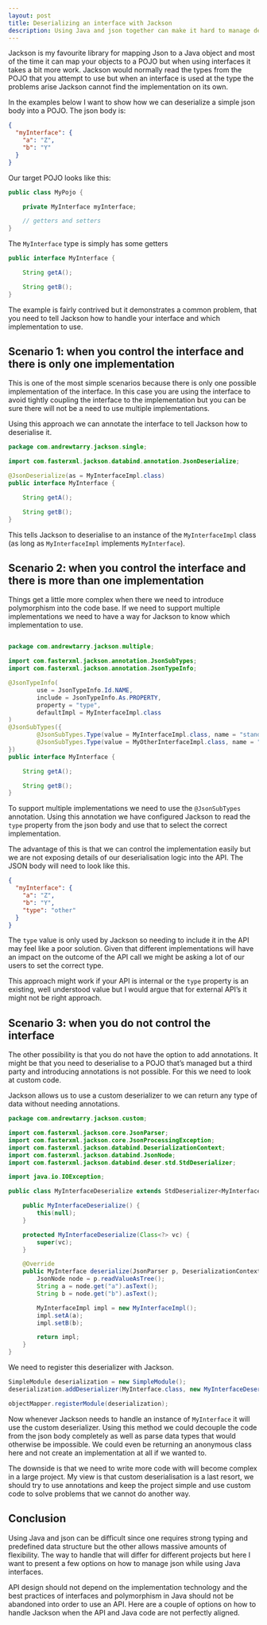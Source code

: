 ```yaml
---
layout: post
title: Deserializing an interface with Jackson
description: Using Java and json together can make it hard to manage deserialisation correctly when using interfaces. Here we show the solution to 3 common scenarios
---
```


Jackson is my favourite library for mapping Json to a Java object and most of the time it can map your objects to a POJO but when using interfaces it takes a bit more work.
Jackson would normally read the types from the POJO that you attempt to use but when an interface is used at the type the problems arise Jackson cannot find the implementation on its own. 

In the examples below I want to show how we can deserialize a simple json body into a POJO. The json body is:

```Json
{
  "myInterface": {
    "a": "Z",
    "b": "Y"
  }
}
```

Our target POJO looks like this:

```java
public class MyPojo {

    private MyInterface myInterface;

    // getters and setters
}
```

The `MyInterface` type is simply has some getters

```java
public interface MyInterface {

    String getA();

    String getB();
}
```

The example is fairly contrived but it demonstrates a common problem, that you need to tell Jackson how to handle your interface and which implementation to use.

## Scenario 1: when you control the interface and there is only one implementation

This is one of the most simple scenarios because there is only one possible implementation of the interface. In this case you are using the interface to avoid tightly coupling the interface to the implementation but you can be sure there will not be a need to use multiple implementations.

Using this approach we can annotate the interface to tell Jackson how to deserialise it.

```java
package com.andrewtarry.jackson.single;

import com.fasterxml.jackson.databind.annotation.JsonDeserialize;

@JsonDeserialize(as = MyInterfaceImpl.class)
public interface MyInterface {

    String getA();

    String getB();
}
```

This tells Jackson to deserialise to an instance of the `MyInterfaceImpl` class (as long as `MyInterfaceImpl` implements `MyInterface`). 

## Scenario 2: when you control the interface and there is more than one implementation

Things get a little more complex when there we need to introduce polymorphism into the code base. If we need to support multiple implementations we need to have a way for Jackson to know which implementation to use.

```java

package com.andrewtarry.jackson.multiple;

import com.fasterxml.jackson.annotation.JsonSubTypes;
import com.fasterxml.jackson.annotation.JsonTypeInfo;

@JsonTypeInfo(
        use = JsonTypeInfo.Id.NAME,
        include = JsonTypeInfo.As.PROPERTY,
        property = "type",
        defaultImpl = MyInterfaceImpl.class
)
@JsonSubTypes({
        @JsonSubTypes.Type(value = MyInterfaceImpl.class, name = "standard"),
        @JsonSubTypes.Type(value = MyOtherInterfaceImpl.class, name = "other")
})
public interface MyInterface {

    String getA();

    String getB();
}
```
To support multiple implementations we need to use the `@JsonSubTypes` annotation. Using this annotation we have configured Jackson to read the `type` property from the json body and use that to select the correct implementation.

The advantage of this is that we can control the implementation easily but we are not exposing details of our deserialisation logic into the API. The JSON body will need to look like this.

```Json
{
  "myInterface": {
    "a": "Z",
    "b": "Y",
    "type": "other"
  }
} 
```

The `type` value is only used by Jackson so needing to include it in the API may feel like a poor solution. Given that different implementations will have an impact on the outcome of the API call we might be asking a lot of our users to set the correct type. 

This approach might work if your API is internal or the `type` property is an existing, well understood value but I would argue that for external API’s it might not be right approach.

## Scenario 3: when you do not control the interface

The other possibility is that you do not have the option to add annotations. It might be that you need to deserialise to a POJO that’s managed but a third party and introducing annotations is not possible. For this we need to look at custom code.

Jackson allows us to use a custom deserializer to we can return any type of data without needing annotations. 

```java
package com.andrewtarry.jackson.custom;

import com.fasterxml.jackson.core.JsonParser;
import com.fasterxml.jackson.core.JsonProcessingException;
import com.fasterxml.jackson.databind.DeserializationContext;
import com.fasterxml.jackson.databind.JsonNode;
import com.fasterxml.jackson.databind.deser.std.StdDeserializer;

import java.io.IOException;

public class MyInterfaceDeserialize extends StdDeserializer<MyInterface> {

    public MyInterfaceDeserialize() {
        this(null);
    }

    protected MyInterfaceDeserialize(Class<?> vc) {
        super(vc);
    }

    @Override
    public MyInterface deserialize(JsonParser p, DeserializationContext ctxt) throws IOException, JsonProcessingException {
        JsonNode node = p.readValueAsTree();
        String a = node.get("a").asText();
        String b = node.get("b").asText();

        MyInterfaceImpl impl = new MyInterfaceImpl();
        impl.setA(a);
        impl.setB(b);

        return impl;
    }
}
```

We need to register this deserializer with Jackson.

```java
SimpleModule deserialization = new SimpleModule();
deserialization.addDeserializer(MyInterface.class, new MyInterfaceDeserialize());

objectMapper.registerModule(deserialization);
```
Now whenever Jackson needs to handle an instance of `MyInterface` it will use the custom deserializer. Using this method we could decouple the code from the json body completely as well as parse data types that would otherwise be impossible. We could even be returning an anonymous class here and not create an implementation at all if we wanted to.

The downside is that we need to write more code with will become complex in a large project. My view is that custom deserialisation is a last resort, we should try to use annotations and keep the project simple and use custom code to solve problems that we cannot do another way.

## Conclusion

Using Java and json can be difficult since one requires strong typing and predefined data structure but the other allows  massive amounts of flexibility. The way to handle that will differ for different projects but here I want to present a few options on how to manage json while using Java interfaces. 

API design should not depend on the implementation technology and the best practices of interfaces and polymorphism in Java should not be abandoned into order to use an API. Here are a couple of options on how to handle Jackson when the API and Java code are not perfectly aligned. 